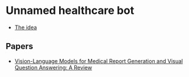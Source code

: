 # Unnamed healthcare bot
- [The idea ](https://www.nosu.io/idea/e8d00223-c3d2-420b-911e-1679bd8f75ee)

## Papers
- [Vision-Language Models for Medical Report
Generation and Visual Question Answering: A Review](https://arxiv.org/pdf/2403.02469)

